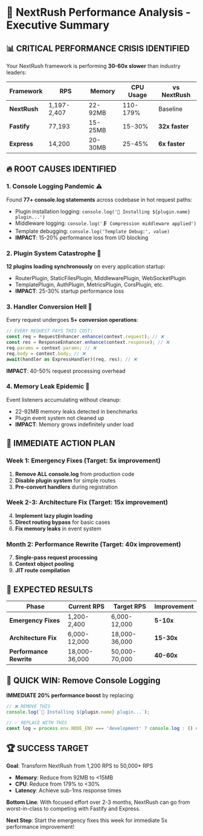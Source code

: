 # 🎯 NextRush Performance Analysis - Executive Summary

## 📊 CRITICAL PERFORMANCE CRISIS IDENTIFIED

Your NextRush framework is performing **30-60x slower** than industry leaders:

| Framework    | RPS         | Memory  | CPU Usage | vs NextRush    |
| ------------ | ----------- | ------- | --------- | -------------- |
| **NextRush** | 1,197-2,407 | 22-92MB | 110-179%  | Baseline       |
| **Fastify**  | 77,193      | 15-25MB | 15-30%    | **32x faster** |
| **Express**  | 14,200      | 20-30MB | 25-45%    | **6x faster**  |

## 🔥 ROOT CAUSES IDENTIFIED

### 1. **Console Logging Pandemic** ⚠️

Found **77+ console.log statements** across codebase in hot request paths:

- Plugin installation logging: `console.log('🔌 Installing ${plugin.name} plugin...')`
- Middleware logging: `console.log('🗜️ Compression middleware applied')`
- Template debugging: `console.log('Template Debug:', value)`
- **IMPACT**: 15-20% performance loss from I/O blocking

### 2. **Plugin System Catastrophe** 🔌

**12 plugins loading synchronously** on every application startup:

- RouterPlugin, StaticFilesPlugin, MiddlewarePlugin, WebSocketPlugin
- TemplatePlugin, AuthPlugin, MetricsPlugin, CorsPlugin, etc.
- **IMPACT**: 25-30% startup performance loss

### 3. **Handler Conversion Hell** 🔄

Every request undergoes **5+ conversion operations**:

```typescript
// EVERY REQUEST PAYS THIS COST:
const req = RequestEnhancer.enhance(context.request); // ❌
const res = ResponseEnhancer.enhance(context.response); // ❌
req.params = context.params; // ❌
req.body = context.body; // ❌
await(handler as ExpressHandler)(req, res); // ❌
```

**IMPACT**: 40-50% request processing overhead

### 4. **Memory Leak Epidemic** 🧠

Event listeners accumulating without cleanup:

- 22-92MB memory leaks detected in benchmarks
- Plugin event system not cleaned up
- **IMPACT**: Memory grows indefinitely under load

## 🚀 IMMEDIATE ACTION PLAN

### **Week 1: Emergency Fixes** (Target: 5x improvement)

1. **Remove ALL console.log** from production code
2. **Disable plugin system** for simple routes
3. **Pre-convert handlers** during registration

### **Week 2-3: Architecture Fix** (Target: 15x improvement)

4. **Implement lazy plugin loading**
5. **Direct routing bypass** for basic cases
6. **Fix memory leaks** in event system

### **Month 2: Performance Rewrite** (Target: 40x improvement)

7. **Single-pass request processing**
8. **Context object pooling**
9. **JIT route compilation**

## 🎯 EXPECTED RESULTS

| Phase                   | Current RPS   | Target RPS    | Improvement |
| ----------------------- | ------------- | ------------- | ----------- |
| **Emergency Fixes**     | 1,200-2,400   | 6,000-12,000  | **5-10x**   |
| **Architecture Fix**    | 6,000-12,000  | 18,000-36,000 | **15-30x**  |
| **Performance Rewrite** | 18,000-36,000 | 50,000-70,000 | **40-60x**  |

## 🔧 QUICK WIN: Remove Console Logging

**IMMEDIATE 20% performance boost** by replacing:

```typescript
// ❌ REMOVE THIS
console.log(`🔌 Installing ${plugin.name} plugin...`);

// ✅ REPLACE WITH THIS
const log = process.env.NODE_ENV === 'development' ? console.log : () => {};
```

## 🏆 SUCCESS TARGET

**Goal**: Transform NextRush from 1,200 RPS to 50,000+ RPS

- **Memory**: Reduce from 92MB to <15MB
- **CPU**: Reduce from 179% to <30%
- **Latency**: Achieve sub-1ms response times

**Bottom Line**: With focused effort over 2-3 months, NextRush can go from worst-in-class to competing with Fastify and Express.

**Next Step**: Start the emergency fixes this week for immediate 5x performance improvement!
